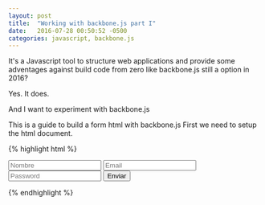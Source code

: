 ```yaml
---
layout: post
title:  "Working with backbone.js part I"
date:   2016-07-28 00:50:52 -0500
categories: javascript, backbone.js
---
```


It's a Javascript tool to structure web applications and provide some adventages against build code from zero like backbone.js still a option in 2016?

Yes. It does.

And I want to experiment with backbone.js 

This is a guide to build a form html with backbone.js First we need to setup the html document.

{% highlight html %}
<!doctype html>
<html>
<head>
</head>
<body>
    <div class="page">
        <form method="post" action="">
            <input type="text" placeholder="Nombre" name="name">
            <input type="email" placeholder="Email" name="email">
            <input type="password" placeholder="Password" name="password">
            <input type="submit" value="Enviar">
        </form>
    </div>
</body>
</html>
{% endhighlight %}